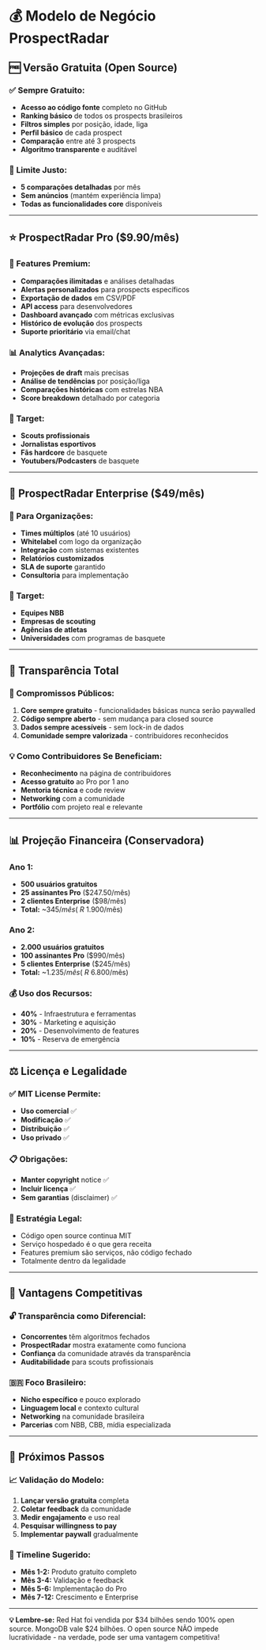# 💰 Modelo de Negócio ProspectRadar

## 🆓 **Versão Gratuita (Open Source)**

### **✅ Sempre Gratuito:**
- **Acesso ao código fonte** completo no GitHub
- **Ranking básico** de todos os prospects brasileiros
- **Filtros simples** por posição, idade, liga
- **Perfil básico** de cada prospect
- **Comparação** entre até 3 prospects
- **Algoritmo transparente** e auditável

### **🎯 Limite Justo:**
- **5 comparações detalhadas** por mês
- **Sem anúncios** (mantém experiência limpa)
- **Todas as funcionalidades core** disponíveis

---

## ⭐ **ProspectRadar Pro ($9.90/mês)**

### **🚀 Features Premium:**
- **Comparações ilimitadas** e análises detalhadas
- **Alertas personalizados** para prospects específicos
- **Exportação de dados** em CSV/PDF
- **API access** para desenvolvedores
- **Dashboard avançado** com métricas exclusivas
- **Histórico de evolução** dos prospects
- **Suporte prioritário** via email/chat

### **📊 Analytics Avançadas:**
- **Projeções de draft** mais precisas
- **Análise de tendências** por posição/liga
- **Comparações históricas** com estrelas NBA
- **Score breakdown** detalhado por categoria

### **🎯 Target:** 
- **Scouts profissionais**
- **Jornalistas esportivos** 
- **Fãs hardcore** de basquete
- **Youtubers/Podcasters** de basquete

---

## 🏢 **ProspectRadar Enterprise ($49/mês)**

### **🎯 Para Organizações:**
- **Times múltiplos** (até 10 usuários)
- **Whitelabel** com logo da organização
- **Integração** com sistemas existentes
- **Relatórios customizados**
- **SLA de suporte** garantido
- **Consultoria** para implementação

### **🎯 Target:**
- **Equipes NBB**
- **Empresas de scouting**
- **Agências de atletas**
- **Universidades** com programas de basquete

---

## 🤝 **Transparência Total**

### **📖 Compromissos Públicos:**
1. **Core sempre gratuito** - funcionalidades básicas nunca serão paywalled
2. **Código sempre aberto** - sem mudança para closed source
3. **Dados sempre acessíveis** - sem lock-in de dados
4. **Comunidade sempre valorizada** - contribuidores reconhecidos

### **💡 Como Contribuidores Se Beneficiam:**
- **Reconhecimento** na página de contribuidores
- **Acesso gratuito** ao Pro por 1 ano
- **Mentoria técnica** e code review
- **Networking** com a comunidade
- **Portfólio** com projeto real e relevante

---

## 📊 **Projeção Financeira (Conservadora)**

### **Ano 1:**
- **500 usuários gratuitos**
- **25 assinantes Pro** ($247.50/mês)
- **2 clientes Enterprise** ($98/mês)
- **Total:** ~$345/mês (~R$ 1.900/mês)

### **Ano 2:**
- **2.000 usuários gratuitos** 
- **100 assinantes Pro** ($990/mês)
- **5 clientes Enterprise** ($245/mês)
- **Total:** ~$1.235/mês (~R$ 6.800/mês)

### **💰 Uso dos Recursos:**
- **40%** - Infraestrutura e ferramentas
- **30%** - Marketing e aquisição
- **20%** - Desenvolvimento de features
- **10%** - Reserva de emergência

---

## ⚖️ **Licença e Legalidade**

### **✅ MIT License Permite:**
- **Uso comercial** ✅
- **Modificação** ✅ 
- **Distribuição** ✅
- **Uso privado** ✅

### **📋 Obrigações:**
- **Manter copyright** notice ✅
- **Incluir licença** ✅
- **Sem garantias** (disclaimer) ✅

### **🎯 Estratégia Legal:**
- Código open source continua MIT
- Serviço hospedado é o que gera receita
- Features premium são serviços, não código fechado
- Totalmente dentro da legalidade

---

## 🌟 **Vantagens Competitivas**

### **🔓 Transparência como Diferencial:**
- **Concorrentes** têm algoritmos fechados
- **ProspectRadar** mostra exatamente como funciona
- **Confiança** da comunidade através da transparência
- **Auditabilidade** para scouts profissionais

### **🇧🇷 Foco Brasileiro:**
- **Nicho específico** e pouco explorado
- **Linguagem local** e contexto cultural
- **Networking** na comunidade brasileira
- **Parcerias** com NBB, CBB, mídia especializada

---

## 🎯 **Próximos Passos**

### **📈 Validação do Modelo:**
1. **Lançar versão gratuita** completa
2. **Coletar feedback** da comunidade
3. **Medir engajamento** e uso real
4. **Pesquisar willingness to pay** 
5. **Implementar paywall** gradualmente

### **🚀 Timeline Sugerido:**
- **Mês 1-2:** Produto gratuito completo
- **Mês 3-4:** Validação e feedback
- **Mês 5-6:** Implementação do Pro
- **Mês 7-12:** Crescimento e Enterprise

---

**💡 Lembre-se:** Red Hat foi vendida por $34 bilhões sendo 100% open source. MongoDB vale $24 bilhões. O open source NÃO impede lucratividade - na verdade, pode ser uma vantagem competitiva!

